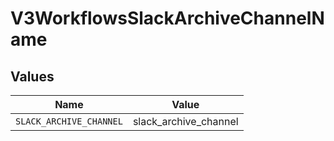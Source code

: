 # V3WorkflowsSlackArchiveChannelName


## Values

| Name                    | Value                   |
| ----------------------- | ----------------------- |
| `SLACK_ARCHIVE_CHANNEL` | slack_archive_channel   |